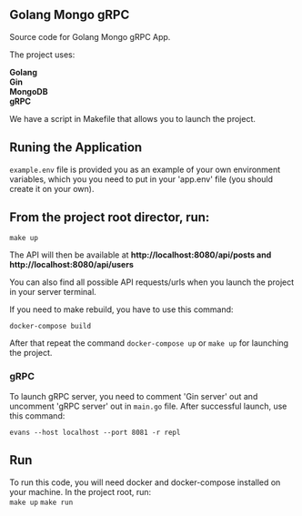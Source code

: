 <div align="left">
  
## Golang Mongo gRPC     
Source code for  Golang Mongo gRPC App.

The project uses:

**Golang    
Gin  
MongoDB  
gRPC**

We have a script in Makefile that allows you to launch the project.

## Runing the Application

  
`example.env` file is provided you as an example of your own environment variables, which you you need to put in your 'app.env' file (you should create it on your own). 


## From the project root director, run:

```make up```

The API will then be available at  **http://localhost:8080/api/posts and http://localhost:8080/api/users**

You can also find all possible API requests/urls when you launch the project in your server terminal. 

If you need to make rebuild, you have to use this command:

```docker-compose build``` 
  
After that repeat the command ```docker-compose up``` or ```make up``` for launching the project.


### gRPC

To launch gRPC server, you need to comment 'Gin server' out and uncomment 'gRPC server' out in `main.go` file. After successful launch,
use this command:

```evans --host localhost --port 8081 -r repl```

## Run

To run this code, you will need docker and docker-compose installed on your machine. In the project root, run:  
```make up```
```make run```

</div>
